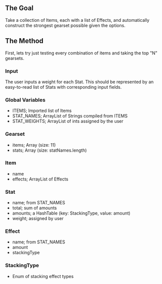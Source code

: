 ## The Goal

Take a collection of Items, each with a list of Effects, and automatically construct the strongest gearset possible given the options.

## The Method

First, lets try just testing every combination of items and taking the top "N" gearsets.

### Input

The user inputs a weight for each Stat. This should be represented by an easy-to-read list of Stats with corresponding input fields.

### Global Variables
 - ITEMS; Imported list of Items
 - STAT_NAMES; ArrayList of Strings compiled from ITEMS
 - STAT_WEIGHTS; ArrayList of ints assigned by the user

### Gearset
 - items; Array (size: 11)
 - stats; Array (size: statNames.length)

### Item
 - name
 - effects; ArrayList of Effects

### Stat
 - name; from STAT_NAMES
 - total; sum of amounts
 - amounts; a HashTable (key: StackingType, value: amount)
 - weight; assigned by user

### Effect
 - name; from STAT_NAMES
 - amount
 - stackingType
 
### StackingType
 - Enum of stacking effect types
